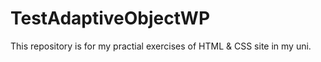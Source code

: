 # TestAdaptiveObjectWP
This repository is for my practial exercises of HTML &amp; CSS site in my uni.
